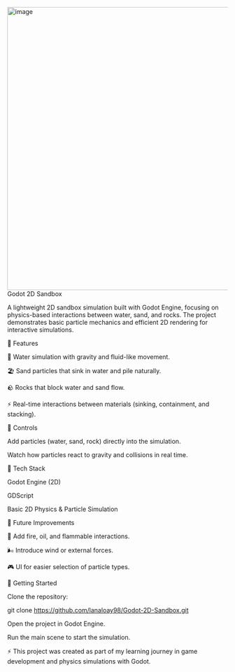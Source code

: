 <img width="1136" height="647" alt="image" src="https://github.com/user-attachments/assets/1df2bc3f-1bb8-48b5-bcd8-ff5019a809ad" />Godot 2D Sandbox

A lightweight 2D sandbox simulation built with Godot Engine, focusing on physics-based interactions between water, sand, and rocks.
The project demonstrates basic particle mechanics and efficient 2D rendering for interactive simulations.

🔹 Features

🌊 Water simulation with gravity and fluid-like movement.

🏖️ Sand particles that sink in water and pile naturally.

🪨 Rocks that block water and sand flow.

⚡ Real-time interactions between materials (sinking, containment, and stacking).

🔹 Controls

Add particles (water, sand, rock) directly into the simulation.

Watch how particles react to gravity and collisions in real time.

🔹 Tech Stack

Godot Engine (2D)

GDScript

Basic 2D Physics & Particle Simulation

🔹 Future Improvements

🧪 Add fire, oil, and flammable interactions.

🌬️ Introduce wind or external forces.

🎮 UI for easier selection of particle types.

🔹 Getting Started

Clone the repository:

git clone https://github.com/lanaloay98/Godot-2D-Sandbox.git


Open the project in Godot Engine.

Run the main scene to start the simulation.

⚡ This project was created as part of my learning journey in game development and physics simulations with Godot.

